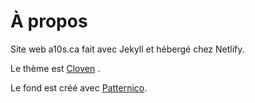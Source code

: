 # À propos

Site web a10s.ca fait avec Jekyll et hébergé chez Netlify.

Le thème est [Cloven](https://themeforest.net/item/cloven-corporate-business-blogging-jekyll-template/25575974) .

Le fond est créé avec [Patternico](https://patternico.com/#REHn4oJey7FZ5dxn).
